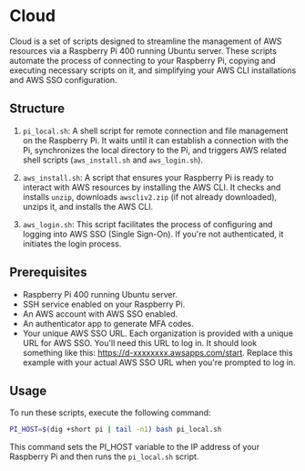 # Cloud
Cloud is a set of scripts designed to streamline the management of AWS resources via a Raspberry Pi 400 running Ubuntu server. These scripts automate the process of connecting to your Raspberry Pi, copying and executing necessary scripts on it, and simplifying your AWS CLI installations and AWS SSO configuration.

## Structure
1. `pi_local.sh`: A shell script for remote connection and file management on the Raspberry Pi. It waits until it can establish a connection with the Pi, synchronizes the local directory to the Pi, and triggers AWS related shell scripts (`aws_install.sh` and `aws_login.sh`).

2. `aws_install.sh`: A script that ensures your Raspberry Pi is ready to interact with AWS resources by installing the AWS CLI. It checks and installs `unzip`, downloads `awscliv2.zip` (if not already downloaded), unzips it, and installs the AWS CLI.

3. `aws_login.sh`: This script facilitates the process of configuring and logging into AWS SSO (Single Sign-On). If you're not authenticated, it initiates the login process.

## Prerequisites
* Raspberry Pi 400 running Ubuntu server.
* SSH service enabled on your Raspberry Pi.
* An AWS account with AWS SSO enabled.
* An authenticator app to generate MFA codes.
* Your unique AWS SSO URL. Each organization is provided with a unique URL for AWS SSO. You'll need this URL to log in. It should look something like this: https://d-xxxxxxxx.awsapps.com/start. Replace this example with your actual AWS SSO URL when you're prompted to log in.


## Usage
To run these scripts, execute the following command:

```bash
PI_HOST=$(dig +short pi | tail -n1) bash pi_local.sh
```
This command sets the PI_HOST variable to the IP address of your Raspberry Pi and then runs the `pi_local.sh` script.



